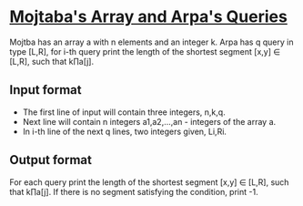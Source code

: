 # [Mojtaba's Array and Arpa's Queries][link]

Mojtba has an array a with n elements and an integer k. Arpa has q query in type [L,R], for i-th query print the length of the shortest segment [x,y] ∈ [L,R], such that k∏a[j].

## Input format

- The first line of input will contain three integers, n,k,q.
- Next line will contain n integers a1,a2,...,an - integers of the array a.
- In i-th line of the next q lines, two integers given, Li,Ri.

## Output format

For each query print the length of the shortest segment [x,y] ∈ [L,R], such that k∏a[j]. If there is no segment satisfying the condition, print -1.

[link]: https://www.hackerearth.com/practice/data-structures/advanced-data-structures/fenwick-binary-indexed-trees/practice-problems/algorithm/smallest-dividable-segment-82dc8519/
